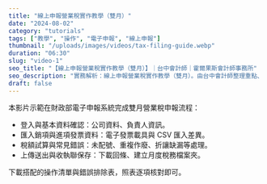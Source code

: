 ```yaml
---
title: "線上申報營業稅實作教學（雙月）"
date: "2024-08-02"
category: "tutorials"
tags: ["教學", "操作", "電子申報", "線上申報"]
thumbnail: "/uploads/images/videos/tax-filing-guide.webp"
duration: "06:30"
slug: "video-1"
seo_title: "【線上申報營業稅實作教學（雙月）】｜台中會計師｜霍爾果斯會計師事務所"
seo_description: "實務解析：線上申報營業稅實作教學（雙月）。由台中會計師整理重點、清單與注意事項，提供可直接落地的做法。"
draft: false
---
```




本影片示範在財政部電子申報系統完成雙月營業稅申報流程：

- 登入與基本資料確認：公司資料、負責人資訊。
- 匯入銷項與進項發票資料：電子發票載具與 CSV 匯入差異。
- 稅額試算與常見錯誤：未配號、重複作廢、折讓缺漏等處理。
- 上傳送出與收執聯保存：下載回條、建立月度稅務檔案夾。

下載搭配的操作清單與錯誤排除表，照表逐項核對即可。

